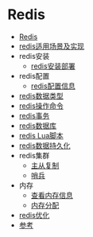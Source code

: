 # Redis
* [Redis](redis.md)
* [redis适用场景及实现](redisApplicationScenarios.md)
* redis安装
  * [redis安装部署](install/redisInstallDeploy.md)
* redis配置
  * [redis配置信息](config/redisConfig.md)
* [redis数据类型](redisDataType.md)
* [redis操作命令](redisCMD.md)
* [redis事务](transaction.md)
* [redis数据库](redisDatabases.md)
* [redis Lua脚本](redisScript-lua.md)
* [redis数据持久化](dataPersistence.md)
* redis集群
  * [主从复制](clusters/replication.md)
  * [哨兵](clusters/sentinel.md)
* 内存
  * [查看内存信息](memory/info.md)
  * [内存分配](memory/memoryAllocation.md)
* [redis优化](optimize.md)
* [参考](REFERENCE.md)
